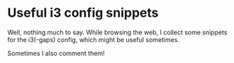 # Useful i3 config snippets

Well, nothing much to say. While browsing the web, I collect some snippets for the i3(-gaps) config, which might be useful sometimes.

Sometimes I also comment them!
